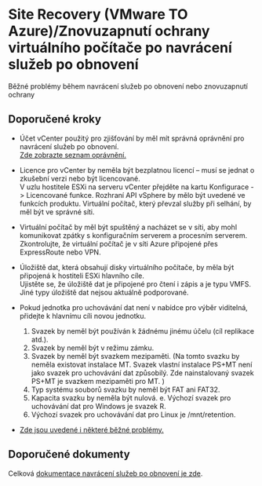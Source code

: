<properties
    pageTitle="Site Recovery (VMware to Azure)/Reprotect VM after failover"
    description="Site Recovery (VMware to Azure)/Reprotect VM after failover"
    service="microsoft.recoveryservices"
    resource="vaults"
    authors="aashu"
    displayOrder=""
    selfHelpType="generic"
    supportTopicIds="32536447"
    resourceTags=""
    productPesIds="15207"
    cloudEnvironments="public"
/>


# Site Recovery (VMware TO Azure)/Znovuzapnutí ochrany virtuálního počítače po navrácení služeb po obnovení

Běžné problémy během navrácení služeb po obnovení nebo znovuzapnutí ochrany

## **Doporučené kroky**

* Účet vCenter použitý pro zjišťování by měl mít správná oprávnění pro navrácení služeb po obnovení. <br>
[Zde zobrazte seznam oprávnění.](https://aka.ms/asrsupfailbackperm)

* Licence pro vCenter by neměla být bezplatnou licencí – musí se jednat o zkušební verzi nebo být licencované. <br>
V uzlu hostitele ESXi na serveru vCenter přejděte na kartu Konfigurace -> Licencované funkce. Rozhraní API vSphere by mělo být uvedené ve funkcích produktu. Virtuální počítač, který převzal služby při selhání, by měl být ve správné síti.

* Virtuální počítač by měl být spuštěný a nacházet se v síti, aby mohl komunikovat zpátky s konfiguračním serverem a procesním serverem. <br>
Zkontrolujte, že virtuální počítač je v síti Azure připojené přes ExpressRoute nebo VPN.

* Úložiště dat, která obsahují disky virtuálního počítače, by měla být připojená k hostiteli ESXi hlavního cíle. <br>
Ujistěte se, že úložiště dat je připojené pro čtení i zápis a je typu VMFS. Jiné typy úložiště dat nejsou aktuálně podporované.

* Pokud jednotka pro uchovávání dat není v nabídce pro výběr viditelná, přidejte k hlavnímu cíli novou jednotku.<br>
    1. Svazek by neměl být používán k žádnému jinému účelu (cíl replikace atd.).
    2. Svazek by neměl být v režimu zámku.
    3. Svazek by neměl být svazkem mezipaměti. (Na tomto svazku by neměla existovat instalace MT. Svazek vlastní instalace PS+MT není jako svazek pro uchovávání dat způsobilý. Zde nainstalovaný svazek PS+MT je svazkem mezipaměti pro MT. )
    4. Typ systému souborů svazku by neměl být FAT ani FAT32.
    5. Kapacita svazku by neměla být nulová. e. Výchozí svazek pro uchovávání dat pro Windows je svazek R.
    6. Výchozí svazek pro uchovávání dat pro Linux je /mnt/retention.

* [Zde jsou uvedené i některé běžné problémy.](https://aka.ms/asrsupfailbackcommonissues)

## **Doporučené dokumenty**
Celková [dokumentace navrácení služeb po obnovení je zde](https://aka.ms/asrsupv2afailback).


<!--HONumber=Jul16_HO4-->
